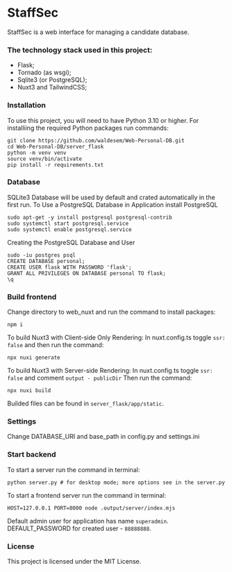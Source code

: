 # StaffSec

StaffSec is a web interface for managing a candidate database.

### The technology stack used in this project:

- Flask;
- Tornado (as wsgi);
- Sqlite3 (or PostgreSQL);
- Nuxt3 and TailwindCSS;

### Installation

To use this project, you will need to have Python 3.10 or higher.
For installiing the required Python packages run commands:
```
git clone https://github.com/waldesem/Web-Personal-DB.git
cd Web-Personal-DB/server_flask
python -m venv venv
source venv/bin/activate
pip install -r requirements.txt
```

### Database

SQLite3 Database will be used by default and crated automatically in the first run.
To Use a PostgreSQL Database in Application install PostgreSQL
```
sudo apt-get -y install postgresql postgresql-contrib
sudo systemctl start postgresql.service
sudo systemctl enable postgresql.service
```
Creating the PostgreSQL Database and User
```
sudo -iu postgres psql
CREATE DATABASE personal;
CREATE USER flask WITH PASSWORD 'flask';
GRANT ALL PRIVILEGES ON DATABASE personal TO flask;
\q
```

### Build frontend

Change directory to web_nuxt and run the command to install packages:
```
npm i
```
To build Nuxt3 with Client-side Only Rendering:
In nuxt.config.ts toggle `ssr: false` and then run the command:
```
npx nuxi generate
```
To build Nuxt3 with Server-side Rendering:
In nuxt.config.ts toggle `ssr: false` and comment `output - publicDir`
Then run the command:
```
npx nuxi build
```
Builded files can be found in `server_flask/app/static`.

### Settings

Change DATABASE_URI and base_path in config.py and settings.ini

### Start backend

To start a server run the command in terminal:
```
python server.py # for desktop mode; more options see in the server.py
```
To start a frontend server run the command in terminal:
```
HOST=127.0.0.1 PORT=8000 node .output/server/index.mjs
```
Default admin user for application has name `superadmin`.
DEFAULT_PASSWORD for created user - `88888888`.

### License

This project is licensed under the MIT License.
